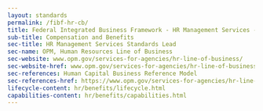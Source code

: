 ```yaml
---
layout: standards
permalink: /fibf-hr-cb/
title: Federal Integrated Business Framework - HR Management Services - Compensation and Benefits
sub-title: Compensation and Benefits
sec-title: HR Management Services Standards Lead
sec-name: OPM, Human Resources Line of Business
sec-website: www.opm.gov/services-for-agencies/hr-line-of-business/
sec-website-href: www.opm.gov/services-for-agencies/hr-line-of-business/
sec-references: Human Capital Business Reference Model
sec-references-href: https://www.opm.gov/services-for-agencies/hr-line-of-business/hc-business-reference-model/
lifecycle-content: hr/benefits/lifecycle.html
capabilities-content: hr/benefits/capabilities.html
---
```

